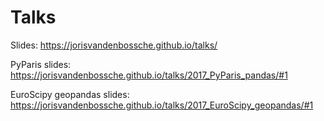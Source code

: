 # Talks

Slides: https://jorisvandenbossche.github.io/talks/

PyParis slides: https://jorisvandenbossche.github.io/talks/2017_PyParis_pandas/#1

EuroScipy geopandas slides: https://jorisvandenbossche.github.io/talks/2017_EuroScipy_geopandas/#1
